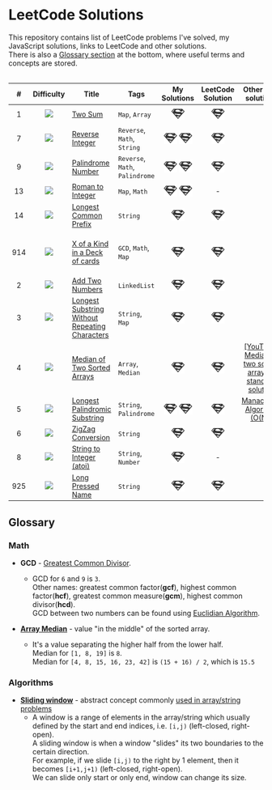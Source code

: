 # LeetCode Solutions
This repository contains list of LeetCode problems I've solved, my JavaScript solutions, links to LeetCode and other solutions.  
There is also a [Glossary section](#glossary) at the bottom, where useful terms and concepts are stored.  
<br />

| # | Difficulty | Title | Tags | My Solutions | LeetCode Solution | Other cool solutions | Solved on my own? | Date |
|:-:|:----------:|-------|------|:------------:|:-----------------:|:--------------------:|:-----------------:|:----:|
| 1 | ![][easy] | [Two Sum](https://leetcode.com/problems/two-sum/description/) | `Map`, `Array` | [![](./images/solution.png)](Map/Two_Sum_1/Two_Sum_1.js) | [![](./images/solution.png)](https://leetcode.com/problems/two-sum/solution/#) | | Yes | `2018-10-01`
| 7 | ![][easy] | [Reverse Integer](https://leetcode.com/problems/reverse-integer/description/) | `Reverse`, `Math`, `String` | [![Using string](./images/solution.png)](String/Reverse_Integer_7/[Using_String]_Reverse_Integer_7.js) [![Using Math](./images/solution.png)](Math/Reverse_Integer_7/[Using_Math]_Reverse_Integer_7.js)| [![](./images/solution.png)](https://leetcode.com/problems/reverse-integer/solution/#) | | Yes | `2018-10-02`
| 9 | ![][easy] | [Palindrome Number](https://leetcode.com/problems/palindrome-number/description/) | `Reverse`, `Math`, `Palindrome` | [![](./images/solution.png)](Math/Palindrome_Number_9/Palindrome_Number_9.js) [![](./images/solution.png)](Math/Palindrome_Number_9/[Reversing_Half_the_Number]_Palindrome_Number_9.js) | [![](./images/solution.png)](https://leetcode.com/problems/palindrome-number/solution/#) | | Yes | `2018-10-02`
| 13 | ![][easy] | [Roman to Integer](https://leetcode.com/problems/roman-to-integer/description/) | `Map`, `Math` | [![](./images/solution.png)](Map/Roman_to_Integer_13/Roman_to_Integer_13.js) [![](./images/solution.png)](Map/Roman_to_Integer_13/[Using_Single_Characters_Only]_Roman_to_Integer_13.js) | - | | Yes | `2018-10-03`
| 14 | ![][easy] | [Longest Common Prefix](https://leetcode.com/problems/longest-common-prefix/description/) | `String` | [![](./images/solution.png)](String/Longest_Common_Prefix_14/Longest_Common_Prefix_14.js) | [![](./images/solution.png)](https://leetcode.com/problems/longest-common-prefix/solution/#) | | Yes | `2018-10-03`
| 914 | ![][easy] | [X of a Kind in a Deck of cards](https://leetcode.com/problems/x-of-a-kind-in-a-deck-of-cards/description/) | `GCD`, `Math`, `Map` | [![](./images/solution.png)](Math/X_of_a_Kind_in_a_Deck_of_Cards_914/X_of_a_Kind_in_a_Deck_of_Cards_914.js) | [![](./images/solution.png)](https://leetcode.com/problems/x-of-a-kind-in-a-deck-of-cards/solution/#) | | No, almost (couldn't figure good GCD formula) | `2018-10-07`
| 2 | ![][medium] | [Add Two Numbers](https://leetcode.com/problems/add-two-numbers/description/) | `LinkedList` | [![](./images/solution.png)](LinkedList/Add_Two_Numbers_2/Add_Two_Numbers_2.js) | [![](./images/solution.png)](https://leetcode.com/problems/add-two-numbers/solution/#) | | Yes | `2018-10-07`
| 3 | ![][medium] | [Longest Substring Without Repeating Characters](https://leetcode.com/problems/longest-substring-without-repeating-characters/description/) | `String`, `Map` | [![](./images/solution.png)](String/Longest_Substring_Without_Repeating_Characters_3/Longest_Substring_Without_Repeating_Characters_3.js) | [![](./images/solution.png)](https://leetcode.com/problems/longest-substring-without-repeating-characters/solution/#) | | Yes, but suboptimal | `2018-10-11`
| 4 | ![][hard] | [Median of Two Sorted Arrays](https://leetcode.com/problems/median-of-two-sorted-arrays/description/) | `Array`, `Median` | [![](./images/solution.png)](Array/Median_of_Two_Sorted_Arrays_4/Median_of_Two_Sorted_Arrays_4.js) | [![](./images/solution.png)](https://leetcode.com/problems/median-of-two-sorted-arrays/solution/#) | [[YouTube] Median of two sorted arrays - standard solution](https://www.youtube.com/watch?v=CMjAo8_8JYM) | Yes, creative fast solution | `2018-10-12`
| 5 | ![][medium] | [Longest Palindromic Substring](https://leetcode.com/problems/longest-palindromic-substring/description/) | `String`, `Palindrome` | [![](./images/solution.png)](String/Longest_Palindromic_Substring_5/Longest_Palindromic_Substring_5.js) [![](./images/solution.png)](String/Longest_Palindromic_Substring_5/[Using_helper_function]_Longest_Palindromic_Substring_5.js)| [![](./images/solution.png)](https://leetcode.com/problems/longest-palindromic-substring/solution/#) | [Manacher's Algorithm (O(N))](https://articles.leetcode.com/longest-palindromic-substring-part-ii/) | Yes | `2018-10-13`
| 6 | ![][medium] | [ZigZag Conversion](https://leetcode.com/problems/zigzag-conversion/description/) | `String` | [![](./images/solution.png)](String/ZigZag_Conversion_6/ZigZag_Conversion_6.js) | [![](./images/solution.png)](https://leetcode.com/problems/zigzag-conversion/solution/#) |  | Yes | `2018-10-14`
| 8 | ![][medium] | [String to Integer (atoi)](https://leetcode.com/problems/string-to-integer-atoi/description/) | `String`, `Number` | [![](./images/solution.png)](String/String_to_Integer_(atoi)_8/String_to_Integer_(atoi)_8.js) | - |  | Yes | `2018-10-14`
| 925 | ![][easy] | [Long Pressed Name](https://leetcode.com/problems/long-pressed-name/description/) | `String` | [![](./images/solution.png)](String/Long_Pressed_Name_925/Long_Pressed_Name_925.js) | [![](./images/solution.png)](https://leetcode.com/problems/long-pressed-name/solution/) |  | Yes | `2018-10-21`

## Glossary
### Math
* **GCD** - [Greatest Common Divisor](https://en.wikipedia.org/wiki/Greatest_common_divisor).
    * GCD for `6` and `9` is `3`.  
    Other names: greatest common factor(**gcf**), highest common factor(**hcf**), greatest common measure(**gcm**), highest common divisor(**hcd**).  
    GCD between two numbers can be found using [Euclidian Algorithm](https://www.youtube.com/watch?v=JUzYl1TYMcU).
    
* **[Array Median](https://en.wikipedia.org/wiki/Median)** - value "in the middle" of the sorted array.  
    * It's a value separating the higher half from the lower half.  
    Median for `[1, 8, 19]` is `8`.  
    Median for `[4, 8, 15, 16, 23, 42]` is `(15 + 16) / 2`,  which is `15.5`
    
    
### Algorithms
* **[Sliding window](https://wcipeg.com/wiki/Sliding_window)** - abstract concept commonly [used in array/string problems](https://leetcode.com/problems/longest-substring-without-repeating-characters/solution/#)  
    * A window is a range of elements in the array/string which usually defined by the start and end indices, i.e. `[i,j)` (left-closed, right-open).  
    A sliding window is when a window "slides" its two boundaries to the certain direction.  
    For example, if we slide `[i,j)` to the right by 1 element, then it becomes `[i+1,j+1)` (left-closed, right-open).  
    We can slide only start or only end, window can change its size. 
    

<!-- References to images, which can be used in markdown -->
[easy]: ./images/easy.png
[medium]: ./images/medium.png
[hard]: ./images/hard.png